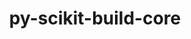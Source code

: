 ---
title: "py-scikit-build-core"
layout: cache
categories: [package, develop]
meta: {"compilers": ["gcc@=11.1.0", "gcc@=11.4.0", "gcc@=9.4.0", "oneapi@=2024.2.1"], "num_specs": 78, "num_specs_by_stack": {"data-vis-sdk": 7, "e4s": 26, "e4s-neoverse-v2": 16, "e4s-neoverse_v1": 9, "e4s-oneapi": 16, "e4s-power": 4, "root": 78}, "oss": ["ubuntu20.04", "ubuntu22.04"], "platforms": ["linux"], "stacks": ["data-vis-sdk", "e4s", "e4s-neoverse-v2", "e4s-neoverse_v1", "e4s-oneapi", "e4s-power", "root"], "targets": ["neoverse_v1", "neoverse_v2", "ppc64le", "x86_64_v3"], "versions": ["0.10.7"]}
spec_details: [{"compiler": "oneapi@=2024.2.1", "hash": "237qopoflamtsos4uh4cx4xdi2i5pjq4", "os": "ubuntu22.04", "platform": "linux", "size": "-", "stacks": ["e4s-oneapi", "root"], "tarball": "https://binaries.spack.io/develop/build_cache/linux-ubuntu22.04-x86_64_v3/oneapi-2024.2.1/py-scikit-build-core-0.10.7/linux-ubuntu22.04-x86_64_v3-oneapi-2024.2.1-py-scikit-build-core-0.10.7-237qopoflamtsos4uh4cx4xdi2i5pjq4.spack", "target": "x86_64_v3", "variants": ["build_system=python_pip", "+pyproject"], "versions": ["0.10.7"]}, {"compiler": "gcc@=11.4.0", "hash": "2d7ewv2jpzgghgtmegxrkoohowajxdv5", "os": "ubuntu22.04", "platform": "linux", "size": "-", "stacks": ["e4s-neoverse_v1", "root"], "tarball": "https://binaries.spack.io/develop/build_cache/linux-ubuntu22.04-neoverse_v1/gcc-11.4.0/py-scikit-build-core-0.10.7/linux-ubuntu22.04-neoverse_v1-gcc-11.4.0-py-scikit-build-core-0.10.7-2d7ewv2jpzgghgtmegxrkoohowajxdv5.spack", "target": "neoverse_v1", "variants": ["build_system=python_pip", "+pyproject"], "versions": ["0.10.7"]}, {"compiler": "gcc@=11.4.0", "hash": "2hp4bwgnf74ivmkpz364cmz75hypy72o", "os": "ubuntu22.04", "platform": "linux", "size": "-", "stacks": ["e4s-neoverse_v1", "root"], "tarball": "https://binaries.spack.io/develop/build_cache/linux-ubuntu22.04-neoverse_v1/gcc-11.4.0/py-scikit-build-core-0.10.7/linux-ubuntu22.04-neoverse_v1-gcc-11.4.0-py-scikit-build-core-0.10.7-2hp4bwgnf74ivmkpz364cmz75hypy72o.spack", "target": "neoverse_v1", "variants": ["build_system=python_pip", "+pyproject"], "versions": ["0.10.7"]}, {"compiler": "oneapi@=2024.2.1", "hash": "3s533djmzx5sgv2cwnsgnjzgfblvpvnn", "os": "ubuntu22.04", "platform": "linux", "size": "-", "stacks": ["e4s-oneapi", "root"], "tarball": "https://binaries.spack.io/develop/build_cache/linux-ubuntu22.04-x86_64_v3/oneapi-2024.2.1/py-scikit-build-core-0.10.7/linux-ubuntu22.04-x86_64_v3-oneapi-2024.2.1-py-scikit-build-core-0.10.7-3s533djmzx5sgv2cwnsgnjzgfblvpvnn.spack", "target": "x86_64_v3", "variants": ["build_system=python_pip", "+pyproject"], "versions": ["0.10.7"]}, {"compiler": "gcc@=11.4.0", "hash": "4gdryyr3dr3p5yswdtnk7fg2dijcqi7o", "os": "ubuntu22.04", "platform": "linux", "size": "-", "stacks": ["e4s", "root"], "tarball": "https://binaries.spack.io/develop/build_cache/linux-ubuntu22.04-x86_64_v3/gcc-11.4.0/py-scikit-build-core-0.10.7/linux-ubuntu22.04-x86_64_v3-gcc-11.4.0-py-scikit-build-core-0.10.7-4gdryyr3dr3p5yswdtnk7fg2dijcqi7o.spack", "target": "x86_64_v3", "variants": ["build_system=python_pip", "+pyproject"], "versions": ["0.10.7"]}, {"compiler": "gcc@=11.4.0", "hash": "63huihncnsgb2ga7conusvlfvmrkdhkt", "os": "ubuntu22.04", "platform": "linux", "size": "-", "stacks": ["e4s", "root"], "tarball": "https://binaries.spack.io/develop/build_cache/linux-ubuntu22.04-x86_64_v3/gcc-11.4.0/py-scikit-build-core-0.10.7/linux-ubuntu22.04-x86_64_v3-gcc-11.4.0-py-scikit-build-core-0.10.7-63huihncnsgb2ga7conusvlfvmrkdhkt.spack", "target": "x86_64_v3", "variants": ["build_system=python_pip", "+pyproject"], "versions": ["0.10.7"]}, {"compiler": "gcc@=11.4.0", "hash": "6ejvew2twui33a5rt6edol3twdisj2xv", "os": "ubuntu22.04", "platform": "linux", "size": "-", "stacks": ["e4s", "root"], "tarball": "https://binaries.spack.io/develop/build_cache/linux-ubuntu22.04-x86_64_v3/gcc-11.4.0/py-scikit-build-core-0.10.7/linux-ubuntu22.04-x86_64_v3-gcc-11.4.0-py-scikit-build-core-0.10.7-6ejvew2twui33a5rt6edol3twdisj2xv.spack", "target": "x86_64_v3", "variants": ["build_system=python_pip", "+pyproject"], "versions": ["0.10.7"]}, {"compiler": "oneapi@=2024.2.1", "hash": "6l62qxemodvmrwiu4yo7t6gfgn2bytaa", "os": "ubuntu22.04", "platform": "linux", "size": "-", "stacks": ["e4s-oneapi", "root"], "tarball": "https://binaries.spack.io/develop/build_cache/linux-ubuntu22.04-x86_64_v3/oneapi-2024.2.1/py-scikit-build-core-0.10.7/linux-ubuntu22.04-x86_64_v3-oneapi-2024.2.1-py-scikit-build-core-0.10.7-6l62qxemodvmrwiu4yo7t6gfgn2bytaa.spack", "target": "x86_64_v3", "variants": ["build_system=python_pip", "+pyproject"], "versions": ["0.10.7"]}, {"compiler": "gcc@=11.1.0", "hash": "a4kzdva6aqfoghfin2ldfbfn3c2j67zy", "os": "ubuntu20.04", "platform": "linux", "size": "-", "stacks": ["data-vis-sdk", "root"], "tarball": "https://binaries.spack.io/develop/build_cache/linux-ubuntu20.04-x86_64_v3/gcc-11.1.0/py-scikit-build-core-0.10.7/linux-ubuntu20.04-x86_64_v3-gcc-11.1.0-py-scikit-build-core-0.10.7-a4kzdva6aqfoghfin2ldfbfn3c2j67zy.spack", "target": "x86_64_v3", "variants": ["build_system=python_pip", "+pyproject"], "versions": ["0.10.7"]}, {"compiler": "oneapi@=2024.2.1", "hash": "acnca733ciboo5at3m5grywnpqawiqfr", "os": "ubuntu22.04", "platform": "linux", "size": "-", "stacks": ["e4s-oneapi", "root"], "tarball": "https://binaries.spack.io/develop/build_cache/linux-ubuntu22.04-x86_64_v3/oneapi-2024.2.1/py-scikit-build-core-0.10.7/linux-ubuntu22.04-x86_64_v3-oneapi-2024.2.1-py-scikit-build-core-0.10.7-acnca733ciboo5at3m5grywnpqawiqfr.spack", "target": "x86_64_v3", "variants": ["build_system=python_pip", "+pyproject"], "versions": ["0.10.7"]}, {"compiler": "gcc@=11.4.0", "hash": "bojkdovafpjp6ds4hmgpndl4hpx3xi7y", "os": "ubuntu22.04", "platform": "linux", "size": "-", "stacks": ["e4s-neoverse_v1", "root"], "tarball": "https://binaries.spack.io/develop/build_cache/linux-ubuntu22.04-neoverse_v1/gcc-11.4.0/py-scikit-build-core-0.10.7/linux-ubuntu22.04-neoverse_v1-gcc-11.4.0-py-scikit-build-core-0.10.7-bojkdovafpjp6ds4hmgpndl4hpx3xi7y.spack", "target": "neoverse_v1", "variants": ["build_system=python_pip", "+pyproject"], "versions": ["0.10.7"]}, {"compiler": "gcc@=11.4.0", "hash": "buakvwp27336v4rq4cni23bn5ftzxcxt", "os": "ubuntu22.04", "platform": "linux", "size": "-", "stacks": ["e4s-neoverse_v1", "root"], "tarball": "https://binaries.spack.io/develop/build_cache/linux-ubuntu22.04-neoverse_v1/gcc-11.4.0/py-scikit-build-core-0.10.7/linux-ubuntu22.04-neoverse_v1-gcc-11.4.0-py-scikit-build-core-0.10.7-buakvwp27336v4rq4cni23bn5ftzxcxt.spack", "target": "neoverse_v1", "variants": ["build_system=python_pip", "+pyproject"], "versions": ["0.10.7"]}, {"compiler": "gcc@=11.4.0", "hash": "bvkrkvq3c5ekkzts37u5b55zum2vrnzt", "os": "ubuntu22.04", "platform": "linux", "size": "-", "stacks": ["e4s-neoverse-v2", "root"], "tarball": "https://binaries.spack.io/develop/build_cache/linux-ubuntu22.04-neoverse_v2/gcc-11.4.0/py-scikit-build-core-0.10.7/linux-ubuntu22.04-neoverse_v2-gcc-11.4.0-py-scikit-build-core-0.10.7-bvkrkvq3c5ekkzts37u5b55zum2vrnzt.spack", "target": "neoverse_v2", "variants": ["build_system=python_pip", "+pyproject"], "versions": ["0.10.7"]}, {"compiler": "gcc@=9.4.0", "hash": "c65drgmbvcdn7jc7kq23aswzp4s3r424", "os": "ubuntu20.04", "platform": "linux", "size": "-", "stacks": ["e4s-power", "root"], "tarball": "https://binaries.spack.io/develop/build_cache/linux-ubuntu20.04-ppc64le/gcc-9.4.0/py-scikit-build-core-0.10.7/linux-ubuntu20.04-ppc64le-gcc-9.4.0-py-scikit-build-core-0.10.7-c65drgmbvcdn7jc7kq23aswzp4s3r424.spack", "target": "ppc64le", "variants": ["build_system=python_pip", "+pyproject"], "versions": ["0.10.7"]}, {"compiler": "oneapi@=2024.2.1", "hash": "c7xzss4jk3v5r6znypgaolaoqm22zzg3", "os": "ubuntu22.04", "platform": "linux", "size": "-", "stacks": ["e4s-oneapi", "root"], "tarball": "https://binaries.spack.io/develop/build_cache/linux-ubuntu22.04-x86_64_v3/oneapi-2024.2.1/py-scikit-build-core-0.10.7/linux-ubuntu22.04-x86_64_v3-oneapi-2024.2.1-py-scikit-build-core-0.10.7-c7xzss4jk3v5r6znypgaolaoqm22zzg3.spack", "target": "x86_64_v3", "variants": ["build_system=python_pip", "+pyproject"], "versions": ["0.10.7"]}, {"compiler": "gcc@=11.1.0", "hash": "ca2tefwaw2wlmwdmqreso667m2d3gbtk", "os": "ubuntu20.04", "platform": "linux", "size": "-", "stacks": ["data-vis-sdk", "root"], "tarball": "https://binaries.spack.io/develop/build_cache/linux-ubuntu20.04-x86_64_v3/gcc-11.1.0/py-scikit-build-core-0.10.7/linux-ubuntu20.04-x86_64_v3-gcc-11.1.0-py-scikit-build-core-0.10.7-ca2tefwaw2wlmwdmqreso667m2d3gbtk.spack", "target": "x86_64_v3", "variants": ["build_system=python_pip", "+pyproject"], "versions": ["0.10.7"]}, {"compiler": "gcc@=11.4.0", "hash": "cfgu6wwadlnuo5soyggmkhyczjfvedts", "os": "ubuntu22.04", "platform": "linux", "size": "-", "stacks": ["e4s-neoverse-v2", "root"], "tarball": "https://binaries.spack.io/develop/build_cache/linux-ubuntu22.04-neoverse_v2/gcc-11.4.0/py-scikit-build-core-0.10.7/linux-ubuntu22.04-neoverse_v2-gcc-11.4.0-py-scikit-build-core-0.10.7-cfgu6wwadlnuo5soyggmkhyczjfvedts.spack", "target": "neoverse_v2", "variants": ["build_system=python_pip", "+pyproject"], "versions": ["0.10.7"]}, {"compiler": "gcc@=11.4.0", "hash": "cudlf4l2f2e4p2xxdnjb7cil33w2hkxu", "os": "ubuntu22.04", "platform": "linux", "size": "-", "stacks": ["e4s", "root"], "tarball": "https://binaries.spack.io/develop/build_cache/linux-ubuntu22.04-x86_64_v3/gcc-11.4.0/py-scikit-build-core-0.10.7/linux-ubuntu22.04-x86_64_v3-gcc-11.4.0-py-scikit-build-core-0.10.7-cudlf4l2f2e4p2xxdnjb7cil33w2hkxu.spack", "target": "x86_64_v3", "variants": ["build_system=python_pip", "+pyproject"], "versions": ["0.10.7"]}, {"compiler": "gcc@=11.4.0", "hash": "d4ovmcs2mvdu5ayfirda5llwqof5wffp", "os": "ubuntu22.04", "platform": "linux", "size": "-", "stacks": ["e4s-neoverse-v2", "root"], "tarball": "https://binaries.spack.io/develop/build_cache/linux-ubuntu22.04-neoverse_v2/gcc-11.4.0/py-scikit-build-core-0.10.7/linux-ubuntu22.04-neoverse_v2-gcc-11.4.0-py-scikit-build-core-0.10.7-d4ovmcs2mvdu5ayfirda5llwqof5wffp.spack", "target": "neoverse_v2", "variants": ["build_system=python_pip", "+pyproject"], "versions": ["0.10.7"]}, {"compiler": "gcc@=11.1.0", "hash": "dffcrm7aafws6shjtrwh2sr75dfqiryu", "os": "ubuntu20.04", "platform": "linux", "size": "-", "stacks": ["data-vis-sdk", "root"], "tarball": "https://binaries.spack.io/develop/build_cache/linux-ubuntu20.04-x86_64_v3/gcc-11.1.0/py-scikit-build-core-0.10.7/linux-ubuntu20.04-x86_64_v3-gcc-11.1.0-py-scikit-build-core-0.10.7-dffcrm7aafws6shjtrwh2sr75dfqiryu.spack", "target": "x86_64_v3", "variants": ["build_system=python_pip", "+pyproject"], "versions": ["0.10.7"]}, {"compiler": "gcc@=11.4.0", "hash": "dqe7sgscek6fauzzoaiimgjlfgfrwcuv", "os": "ubuntu22.04", "platform": "linux", "size": "-", "stacks": ["e4s-neoverse-v2", "root"], "tarball": "https://binaries.spack.io/develop/build_cache/linux-ubuntu22.04-neoverse_v2/gcc-11.4.0/py-scikit-build-core-0.10.7/linux-ubuntu22.04-neoverse_v2-gcc-11.4.0-py-scikit-build-core-0.10.7-dqe7sgscek6fauzzoaiimgjlfgfrwcuv.spack", "target": "neoverse_v2", "variants": ["build_system=python_pip", "+pyproject"], "versions": ["0.10.7"]}, {"compiler": "gcc@=11.4.0", "hash": "dszmmx3l4qs4d2347sivmr5kzg2fjnoa", "os": "ubuntu22.04", "platform": "linux", "size": "-", "stacks": ["e4s", "root"], "tarball": "https://binaries.spack.io/develop/build_cache/linux-ubuntu22.04-x86_64_v3/gcc-11.4.0/py-scikit-build-core-0.10.7/linux-ubuntu22.04-x86_64_v3-gcc-11.4.0-py-scikit-build-core-0.10.7-dszmmx3l4qs4d2347sivmr5kzg2fjnoa.spack", "target": "x86_64_v3", "variants": ["build_system=python_pip", "+pyproject"], "versions": ["0.10.7"]}, {"compiler": "gcc@=11.4.0", "hash": "euit7i7pz4sxqn6tp6nc4vvymhecynqs", "os": "ubuntu22.04", "platform": "linux", "size": "-", "stacks": ["e4s-neoverse-v2", "root"], "tarball": "https://binaries.spack.io/develop/build_cache/linux-ubuntu22.04-neoverse_v2/gcc-11.4.0/py-scikit-build-core-0.10.7/linux-ubuntu22.04-neoverse_v2-gcc-11.4.0-py-scikit-build-core-0.10.7-euit7i7pz4sxqn6tp6nc4vvymhecynqs.spack", "target": "neoverse_v2", "variants": ["build_system=python_pip", "+pyproject"], "versions": ["0.10.7"]}, {"compiler": "gcc@=11.4.0", "hash": "evil6g6d2igg6zux37bpruxbuoh77jho", "os": "ubuntu22.04", "platform": "linux", "size": "-", "stacks": ["e4s-neoverse-v2", "root"], "tarball": "https://binaries.spack.io/develop/build_cache/linux-ubuntu22.04-neoverse_v2/gcc-11.4.0/py-scikit-build-core-0.10.7/linux-ubuntu22.04-neoverse_v2-gcc-11.4.0-py-scikit-build-core-0.10.7-evil6g6d2igg6zux37bpruxbuoh77jho.spack", "target": "neoverse_v2", "variants": ["build_system=python_pip", "+pyproject"], "versions": ["0.10.7"]}, {"compiler": "gcc@=11.4.0", "hash": "f3wnqse6r7yp3b5mjd24wt5fxfjt2w36", "os": "ubuntu22.04", "platform": "linux", "size": "-", "stacks": ["e4s", "root"], "tarball": "https://binaries.spack.io/develop/build_cache/linux-ubuntu22.04-x86_64_v3/gcc-11.4.0/py-scikit-build-core-0.10.7/linux-ubuntu22.04-x86_64_v3-gcc-11.4.0-py-scikit-build-core-0.10.7-f3wnqse6r7yp3b5mjd24wt5fxfjt2w36.spack", "target": "x86_64_v3", "variants": ["build_system=python_pip", "+pyproject"], "versions": ["0.10.7"]}, {"compiler": "gcc@=11.4.0", "hash": "fb3o3zw54niggacgo3thamsjqq6jpt23", "os": "ubuntu22.04", "platform": "linux", "size": "-", "stacks": ["e4s-neoverse-v2", "root"], "tarball": "https://binaries.spack.io/develop/build_cache/linux-ubuntu22.04-neoverse_v2/gcc-11.4.0/py-scikit-build-core-0.10.7/linux-ubuntu22.04-neoverse_v2-gcc-11.4.0-py-scikit-build-core-0.10.7-fb3o3zw54niggacgo3thamsjqq6jpt23.spack", "target": "neoverse_v2", "variants": ["build_system=python_pip", "+pyproject"], "versions": ["0.10.7"]}, {"compiler": "oneapi@=2024.2.1", "hash": "fncbj4555gldrirdrxucfslyj3vqaf4a", "os": "ubuntu22.04", "platform": "linux", "size": "-", "stacks": ["e4s-oneapi", "root"], "tarball": "https://binaries.spack.io/develop/build_cache/linux-ubuntu22.04-x86_64_v3/oneapi-2024.2.1/py-scikit-build-core-0.10.7/linux-ubuntu22.04-x86_64_v3-oneapi-2024.2.1-py-scikit-build-core-0.10.7-fncbj4555gldrirdrxucfslyj3vqaf4a.spack", "target": "x86_64_v3", "variants": ["build_system=python_pip", "+pyproject"], "versions": ["0.10.7"]}, {"compiler": "gcc@=11.4.0", "hash": "gnww7ycknmnhk4zl5zvojh5wqxuyfgz3", "os": "ubuntu22.04", "platform": "linux", "size": "-", "stacks": ["e4s", "root"], "tarball": "https://binaries.spack.io/develop/build_cache/linux-ubuntu22.04-x86_64_v3/gcc-11.4.0/py-scikit-build-core-0.10.7/linux-ubuntu22.04-x86_64_v3-gcc-11.4.0-py-scikit-build-core-0.10.7-gnww7ycknmnhk4zl5zvojh5wqxuyfgz3.spack", "target": "x86_64_v3", "variants": ["build_system=python_pip", "+pyproject"], "versions": ["0.10.7"]}, {"compiler": "oneapi@=2024.2.1", "hash": "gohbsmt5qei2xebzosgh74alfdt3y7wk", "os": "ubuntu22.04", "platform": "linux", "size": "-", "stacks": ["e4s-oneapi", "root"], "tarball": "https://binaries.spack.io/develop/build_cache/linux-ubuntu22.04-x86_64_v3/oneapi-2024.2.1/py-scikit-build-core-0.10.7/linux-ubuntu22.04-x86_64_v3-oneapi-2024.2.1-py-scikit-build-core-0.10.7-gohbsmt5qei2xebzosgh74alfdt3y7wk.spack", "target": "x86_64_v3", "variants": ["build_system=python_pip", "+pyproject"], "versions": ["0.10.7"]}, {"compiler": "gcc@=11.4.0", "hash": "gsi6dnspugrieq5imgbo34z7lb43f57n", "os": "ubuntu22.04", "platform": "linux", "size": "-", "stacks": ["e4s", "root"], "tarball": "https://binaries.spack.io/develop/build_cache/linux-ubuntu22.04-x86_64_v3/gcc-11.4.0/py-scikit-build-core-0.10.7/linux-ubuntu22.04-x86_64_v3-gcc-11.4.0-py-scikit-build-core-0.10.7-gsi6dnspugrieq5imgbo34z7lb43f57n.spack", "target": "x86_64_v3", "variants": ["build_system=python_pip", "+pyproject"], "versions": ["0.10.7"]}, {"compiler": "oneapi@=2024.2.1", "hash": "h4nqfrwa2dh27yhkcfhc5b6gwgf7w2mi", "os": "ubuntu22.04", "platform": "linux", "size": "-", "stacks": ["e4s-oneapi", "root"], "tarball": "https://binaries.spack.io/develop/build_cache/linux-ubuntu22.04-x86_64_v3/oneapi-2024.2.1/py-scikit-build-core-0.10.7/linux-ubuntu22.04-x86_64_v3-oneapi-2024.2.1-py-scikit-build-core-0.10.7-h4nqfrwa2dh27yhkcfhc5b6gwgf7w2mi.spack", "target": "x86_64_v3", "variants": ["build_system=python_pip", "+pyproject"], "versions": ["0.10.7"]}, {"compiler": "gcc@=11.4.0", "hash": "h6evhxac3f6iiyzeh35fbbvorxajogcl", "os": "ubuntu22.04", "platform": "linux", "size": "-", "stacks": ["e4s-neoverse-v2", "root"], "tarball": "https://binaries.spack.io/develop/build_cache/linux-ubuntu22.04-neoverse_v2/gcc-11.4.0/py-scikit-build-core-0.10.7/linux-ubuntu22.04-neoverse_v2-gcc-11.4.0-py-scikit-build-core-0.10.7-h6evhxac3f6iiyzeh35fbbvorxajogcl.spack", "target": "neoverse_v2", "variants": ["build_system=python_pip", "+pyproject"], "versions": ["0.10.7"]}, {"compiler": "gcc@=11.4.0", "hash": "hffnnqb2amzykddeuop3sdawadrckzp5", "os": "ubuntu22.04", "platform": "linux", "size": "-", "stacks": ["e4s", "root"], "tarball": "https://binaries.spack.io/develop/build_cache/linux-ubuntu22.04-x86_64_v3/gcc-11.4.0/py-scikit-build-core-0.10.7/linux-ubuntu22.04-x86_64_v3-gcc-11.4.0-py-scikit-build-core-0.10.7-hffnnqb2amzykddeuop3sdawadrckzp5.spack", "target": "x86_64_v3", "variants": ["build_system=python_pip", "+pyproject"], "versions": ["0.10.7"]}, {"compiler": "gcc@=11.4.0", "hash": "hhzidzbrxbq27urdbedinwqwocvqlp3m", "os": "ubuntu22.04", "platform": "linux", "size": "-", "stacks": ["e4s", "root"], "tarball": "https://binaries.spack.io/develop/build_cache/linux-ubuntu22.04-x86_64_v3/gcc-11.4.0/py-scikit-build-core-0.10.7/linux-ubuntu22.04-x86_64_v3-gcc-11.4.0-py-scikit-build-core-0.10.7-hhzidzbrxbq27urdbedinwqwocvqlp3m.spack", "target": "x86_64_v3", "variants": ["build_system=python_pip", "+pyproject"], "versions": ["0.10.7"]}, {"compiler": "gcc@=11.4.0", "hash": "hjfo4b77veu2wmmvdente3vlxrtk3wtt", "os": "ubuntu22.04", "platform": "linux", "size": "-", "stacks": ["e4s", "root"], "tarball": "https://binaries.spack.io/develop/build_cache/linux-ubuntu22.04-x86_64_v3/gcc-11.4.0/py-scikit-build-core-0.10.7/linux-ubuntu22.04-x86_64_v3-gcc-11.4.0-py-scikit-build-core-0.10.7-hjfo4b77veu2wmmvdente3vlxrtk3wtt.spack", "target": "x86_64_v3", "variants": ["build_system=python_pip", "+pyproject"], "versions": ["0.10.7"]}, {"compiler": "gcc@=11.4.0", "hash": "ipkuujj5mgbp4l7fc2qp5ucl2ohihj4d", "os": "ubuntu22.04", "platform": "linux", "size": "-", "stacks": ["e4s-neoverse_v1", "root"], "tarball": "https://binaries.spack.io/develop/build_cache/linux-ubuntu22.04-neoverse_v1/gcc-11.4.0/py-scikit-build-core-0.10.7/linux-ubuntu22.04-neoverse_v1-gcc-11.4.0-py-scikit-build-core-0.10.7-ipkuujj5mgbp4l7fc2qp5ucl2ohihj4d.spack", "target": "neoverse_v1", "variants": ["build_system=python_pip", "+pyproject"], "versions": ["0.10.7"]}, {"compiler": "gcc@=11.4.0", "hash": "jazlvu3e3jjeendvc7cgreuvwlddfps6", "os": "ubuntu22.04", "platform": "linux", "size": "-", "stacks": ["e4s", "root"], "tarball": "https://binaries.spack.io/develop/build_cache/linux-ubuntu22.04-x86_64_v3/gcc-11.4.0/py-scikit-build-core-0.10.7/linux-ubuntu22.04-x86_64_v3-gcc-11.4.0-py-scikit-build-core-0.10.7-jazlvu3e3jjeendvc7cgreuvwlddfps6.spack", "target": "x86_64_v3", "variants": ["build_system=python_pip", "+pyproject"], "versions": ["0.10.7"]}, {"compiler": "gcc@=11.4.0", "hash": "jdr4yqj7ocgayni6s7ynx4m2qmjkmrn5", "os": "ubuntu22.04", "platform": "linux", "size": "-", "stacks": ["e4s", "root"], "tarball": "https://binaries.spack.io/develop/build_cache/linux-ubuntu22.04-x86_64_v3/gcc-11.4.0/py-scikit-build-core-0.10.7/linux-ubuntu22.04-x86_64_v3-gcc-11.4.0-py-scikit-build-core-0.10.7-jdr4yqj7ocgayni6s7ynx4m2qmjkmrn5.spack", "target": "x86_64_v3", "variants": ["build_system=python_pip", "+pyproject"], "versions": ["0.10.7"]}, {"compiler": "gcc@=11.4.0", "hash": "jhes2ykq5in47jj4pf7i3bhkkl2fc5q2", "os": "ubuntu22.04", "platform": "linux", "size": "-", "stacks": ["e4s", "root"], "tarball": "https://binaries.spack.io/develop/build_cache/linux-ubuntu22.04-x86_64_v3/gcc-11.4.0/py-scikit-build-core-0.10.7/linux-ubuntu22.04-x86_64_v3-gcc-11.4.0-py-scikit-build-core-0.10.7-jhes2ykq5in47jj4pf7i3bhkkl2fc5q2.spack", "target": "x86_64_v3", "variants": ["build_system=python_pip", "+pyproject"], "versions": ["0.10.7"]}, {"compiler": "gcc@=11.4.0", "hash": "jknnd6ouzfvspqrsde4hnxmbxicxood3", "os": "ubuntu22.04", "platform": "linux", "size": "-", "stacks": ["e4s", "root"], "tarball": "https://binaries.spack.io/develop/build_cache/linux-ubuntu22.04-x86_64_v3/gcc-11.4.0/py-scikit-build-core-0.10.7/linux-ubuntu22.04-x86_64_v3-gcc-11.4.0-py-scikit-build-core-0.10.7-jknnd6ouzfvspqrsde4hnxmbxicxood3.spack", "target": "x86_64_v3", "variants": ["build_system=python_pip", "+pyproject"], "versions": ["0.10.7"]}, {"compiler": "gcc@=11.4.0", "hash": "jozax56ebtfex423hy3veo3bptvisavy", "os": "ubuntu22.04", "platform": "linux", "size": "-", "stacks": ["e4s", "root"], "tarball": "https://binaries.spack.io/develop/build_cache/linux-ubuntu22.04-x86_64_v3/gcc-11.4.0/py-scikit-build-core-0.10.7/linux-ubuntu22.04-x86_64_v3-gcc-11.4.0-py-scikit-build-core-0.10.7-jozax56ebtfex423hy3veo3bptvisavy.spack", "target": "x86_64_v3", "variants": ["build_system=python_pip", "+pyproject"], "versions": ["0.10.7"]}, {"compiler": "gcc@=11.4.0", "hash": "juanv5cmp5rku4g6cb557vwbilcyviux", "os": "ubuntu22.04", "platform": "linux", "size": "-", "stacks": ["e4s", "root"], "tarball": "https://binaries.spack.io/develop/build_cache/linux-ubuntu22.04-x86_64_v3/gcc-11.4.0/py-scikit-build-core-0.10.7/linux-ubuntu22.04-x86_64_v3-gcc-11.4.0-py-scikit-build-core-0.10.7-juanv5cmp5rku4g6cb557vwbilcyviux.spack", "target": "x86_64_v3", "variants": ["build_system=python_pip", "+pyproject"], "versions": ["0.10.7"]}, {"compiler": "oneapi@=2024.2.1", "hash": "kplfwuqjgvvomo3hiaigjjsbp26fsrqr", "os": "ubuntu22.04", "platform": "linux", "size": "-", "stacks": ["e4s-oneapi", "root"], "tarball": "https://binaries.spack.io/develop/build_cache/linux-ubuntu22.04-x86_64_v3/oneapi-2024.2.1/py-scikit-build-core-0.10.7/linux-ubuntu22.04-x86_64_v3-oneapi-2024.2.1-py-scikit-build-core-0.10.7-kplfwuqjgvvomo3hiaigjjsbp26fsrqr.spack", "target": "x86_64_v3", "variants": ["build_system=python_pip", "+pyproject"], "versions": ["0.10.7"]}, {"compiler": "gcc@=11.4.0", "hash": "kscmnk5fkzbdngpuwoaomashk67isjaa", "os": "ubuntu22.04", "platform": "linux", "size": "-", "stacks": ["e4s-neoverse_v1", "root"], "tarball": "https://binaries.spack.io/develop/build_cache/linux-ubuntu22.04-neoverse_v1/gcc-11.4.0/py-scikit-build-core-0.10.7/linux-ubuntu22.04-neoverse_v1-gcc-11.4.0-py-scikit-build-core-0.10.7-kscmnk5fkzbdngpuwoaomashk67isjaa.spack", "target": "neoverse_v1", "variants": ["build_system=python_pip", "+pyproject"], "versions": ["0.10.7"]}, {"compiler": "gcc@=11.4.0", "hash": "leownmttrgxrtrace25pxwivvwd3onmz", "os": "ubuntu22.04", "platform": "linux", "size": "-", "stacks": ["e4s", "root"], "tarball": "https://binaries.spack.io/develop/build_cache/linux-ubuntu22.04-x86_64_v3/gcc-11.4.0/py-scikit-build-core-0.10.7/linux-ubuntu22.04-x86_64_v3-gcc-11.4.0-py-scikit-build-core-0.10.7-leownmttrgxrtrace25pxwivvwd3onmz.spack", "target": "x86_64_v3", "variants": ["build_system=python_pip", "+pyproject"], "versions": ["0.10.7"]}, {"compiler": "gcc@=11.4.0", "hash": "macyvzrkcqp6bos3kf43ka24hkc5zig4", "os": "ubuntu22.04", "platform": "linux", "size": "-", "stacks": ["e4s-neoverse-v2", "root"], "tarball": "https://binaries.spack.io/develop/build_cache/linux-ubuntu22.04-neoverse_v2/gcc-11.4.0/py-scikit-build-core-0.10.7/linux-ubuntu22.04-neoverse_v2-gcc-11.4.0-py-scikit-build-core-0.10.7-macyvzrkcqp6bos3kf43ka24hkc5zig4.spack", "target": "neoverse_v2", "variants": ["build_system=python_pip", "+pyproject"], "versions": ["0.10.7"]}, {"compiler": "gcc@=11.4.0", "hash": "mqxxvgvndbtt5q2utwuall4u43b7rmcc", "os": "ubuntu22.04", "platform": "linux", "size": "-", "stacks": ["e4s-neoverse-v2", "root"], "tarball": "https://binaries.spack.io/develop/build_cache/linux-ubuntu22.04-neoverse_v2/gcc-11.4.0/py-scikit-build-core-0.10.7/linux-ubuntu22.04-neoverse_v2-gcc-11.4.0-py-scikit-build-core-0.10.7-mqxxvgvndbtt5q2utwuall4u43b7rmcc.spack", "target": "neoverse_v2", "variants": ["build_system=python_pip", "+pyproject"], "versions": ["0.10.7"]}, {"compiler": "gcc@=11.4.0", "hash": "n7rdyv3db64sgepj3wv4mr4xpx6bv54v", "os": "ubuntu22.04", "platform": "linux", "size": "-", "stacks": ["e4s", "root"], "tarball": "https://binaries.spack.io/develop/build_cache/linux-ubuntu22.04-x86_64_v3/gcc-11.4.0/py-scikit-build-core-0.10.7/linux-ubuntu22.04-x86_64_v3-gcc-11.4.0-py-scikit-build-core-0.10.7-n7rdyv3db64sgepj3wv4mr4xpx6bv54v.spack", "target": "x86_64_v3", "variants": ["build_system=python_pip", "+pyproject"], "versions": ["0.10.7"]}, {"compiler": "gcc@=11.4.0", "hash": "oxaxyvs3gzrgae53yrvj226elloum3ik", "os": "ubuntu22.04", "platform": "linux", "size": "-", "stacks": ["e4s-neoverse_v1", "root"], "tarball": "https://binaries.spack.io/develop/build_cache/linux-ubuntu22.04-neoverse_v1/gcc-11.4.0/py-scikit-build-core-0.10.7/linux-ubuntu22.04-neoverse_v1-gcc-11.4.0-py-scikit-build-core-0.10.7-oxaxyvs3gzrgae53yrvj226elloum3ik.spack", "target": "neoverse_v1", "variants": ["build_system=python_pip", "+pyproject"], "versions": ["0.10.7"]}, {"compiler": "gcc@=11.4.0", "hash": "oxbclxyz4z65775m3hocxduluxc3endl", "os": "ubuntu22.04", "platform": "linux", "size": "-", "stacks": ["e4s", "root"], "tarball": "https://binaries.spack.io/develop/build_cache/linux-ubuntu22.04-x86_64_v3/gcc-11.4.0/py-scikit-build-core-0.10.7/linux-ubuntu22.04-x86_64_v3-gcc-11.4.0-py-scikit-build-core-0.10.7-oxbclxyz4z65775m3hocxduluxc3endl.spack", "target": "x86_64_v3", "variants": ["build_system=python_pip", "+pyproject"], "versions": ["0.10.7"]}, {"compiler": "oneapi@=2024.2.1", "hash": "p7h6uatrm4rdl46sxel7iiwb57y7wxlo", "os": "ubuntu22.04", "platform": "linux", "size": "-", "stacks": ["e4s-oneapi", "root"], "tarball": "https://binaries.spack.io/develop/build_cache/linux-ubuntu22.04-x86_64_v3/oneapi-2024.2.1/py-scikit-build-core-0.10.7/linux-ubuntu22.04-x86_64_v3-oneapi-2024.2.1-py-scikit-build-core-0.10.7-p7h6uatrm4rdl46sxel7iiwb57y7wxlo.spack", "target": "x86_64_v3", "variants": ["build_system=python_pip", "+pyproject"], "versions": ["0.10.7"]}, {"compiler": "oneapi@=2024.2.1", "hash": "puqm2h5hrwnqtayfesbz7azasoqppbry", "os": "ubuntu22.04", "platform": "linux", "size": "-", "stacks": ["e4s-oneapi", "root"], "tarball": "https://binaries.spack.io/develop/build_cache/linux-ubuntu22.04-x86_64_v3/oneapi-2024.2.1/py-scikit-build-core-0.10.7/linux-ubuntu22.04-x86_64_v3-oneapi-2024.2.1-py-scikit-build-core-0.10.7-puqm2h5hrwnqtayfesbz7azasoqppbry.spack", "target": "x86_64_v3", "variants": ["build_system=python_pip", "+pyproject"], "versions": ["0.10.7"]}, {"compiler": "gcc@=11.1.0", "hash": "qe5rpxeoluugrrgqkeifp5dtmpy6sm7e", "os": "ubuntu20.04", "platform": "linux", "size": "-", "stacks": ["data-vis-sdk", "root"], "tarball": "https://binaries.spack.io/develop/build_cache/linux-ubuntu20.04-x86_64_v3/gcc-11.1.0/py-scikit-build-core-0.10.7/linux-ubuntu20.04-x86_64_v3-gcc-11.1.0-py-scikit-build-core-0.10.7-qe5rpxeoluugrrgqkeifp5dtmpy6sm7e.spack", "target": "x86_64_v3", "variants": ["build_system=python_pip", "+pyproject"], "versions": ["0.10.7"]}, {"compiler": "gcc@=11.4.0", "hash": "qjbajp74rj55qozvgyjfkbzvjyh7wh3t", "os": "ubuntu22.04", "platform": "linux", "size": "-", "stacks": ["e4s-neoverse_v1", "root"], "tarball": "https://binaries.spack.io/develop/build_cache/linux-ubuntu22.04-neoverse_v1/gcc-11.4.0/py-scikit-build-core-0.10.7/linux-ubuntu22.04-neoverse_v1-gcc-11.4.0-py-scikit-build-core-0.10.7-qjbajp74rj55qozvgyjfkbzvjyh7wh3t.spack", "target": "neoverse_v1", "variants": ["build_system=python_pip", "+pyproject"], "versions": ["0.10.7"]}, {"compiler": "gcc@=9.4.0", "hash": "r7gqxoikr2e7sfg74ndgtt26zhtl3jfq", "os": "ubuntu20.04", "platform": "linux", "size": "-", "stacks": ["e4s-power", "root"], "tarball": "https://binaries.spack.io/develop/build_cache/linux-ubuntu20.04-ppc64le/gcc-9.4.0/py-scikit-build-core-0.10.7/linux-ubuntu20.04-ppc64le-gcc-9.4.0-py-scikit-build-core-0.10.7-r7gqxoikr2e7sfg74ndgtt26zhtl3jfq.spack", "target": "ppc64le", "variants": ["build_system=python_pip", "+pyproject"], "versions": ["0.10.7"]}, {"compiler": "oneapi@=2024.2.1", "hash": "rdjqmulyt5cpdujhywg57frvdsn75amw", "os": "ubuntu22.04", "platform": "linux", "size": "-", "stacks": ["e4s-oneapi", "root"], "tarball": "https://binaries.spack.io/develop/build_cache/linux-ubuntu22.04-x86_64_v3/oneapi-2024.2.1/py-scikit-build-core-0.10.7/linux-ubuntu22.04-x86_64_v3-oneapi-2024.2.1-py-scikit-build-core-0.10.7-rdjqmulyt5cpdujhywg57frvdsn75amw.spack", "target": "x86_64_v3", "variants": ["build_system=python_pip", "+pyproject"], "versions": ["0.10.7"]}, {"compiler": "gcc@=9.4.0", "hash": "rs75h57xngnopr7wpl36jvyrynjgbiqa", "os": "ubuntu20.04", "platform": "linux", "size": "-", "stacks": ["e4s-power", "root"], "tarball": "https://binaries.spack.io/develop/build_cache/linux-ubuntu20.04-ppc64le/gcc-9.4.0/py-scikit-build-core-0.10.7/linux-ubuntu20.04-ppc64le-gcc-9.4.0-py-scikit-build-core-0.10.7-rs75h57xngnopr7wpl36jvyrynjgbiqa.spack", "target": "ppc64le", "variants": ["build_system=python_pip", "+pyproject"], "versions": ["0.10.7"]}, {"compiler": "gcc@=11.1.0", "hash": "sfraazumssebrqi4leyvlykt3idjfyzg", "os": "ubuntu20.04", "platform": "linux", "size": "-", "stacks": ["data-vis-sdk", "root"], "tarball": "https://binaries.spack.io/develop/build_cache/linux-ubuntu20.04-x86_64_v3/gcc-11.1.0/py-scikit-build-core-0.10.7/linux-ubuntu20.04-x86_64_v3-gcc-11.1.0-py-scikit-build-core-0.10.7-sfraazumssebrqi4leyvlykt3idjfyzg.spack", "target": "x86_64_v3", "variants": ["build_system=python_pip", "+pyproject"], "versions": ["0.10.7"]}, {"compiler": "gcc@=11.4.0", "hash": "u5bmfkwqyo6y7u7ak3ssdmyxou5ekymn", "os": "ubuntu22.04", "platform": "linux", "size": "-", "stacks": ["e4s", "root"], "tarball": "https://binaries.spack.io/develop/build_cache/linux-ubuntu22.04-x86_64_v3/gcc-11.4.0/py-scikit-build-core-0.10.7/linux-ubuntu22.04-x86_64_v3-gcc-11.4.0-py-scikit-build-core-0.10.7-u5bmfkwqyo6y7u7ak3ssdmyxou5ekymn.spack", "target": "x86_64_v3", "variants": ["build_system=python_pip", "+pyproject"], "versions": ["0.10.7"]}, {"compiler": "gcc@=11.4.0", "hash": "uhl4iyb4xenx3bp66xxtt5us4ulerk5r", "os": "ubuntu22.04", "platform": "linux", "size": "-", "stacks": ["e4s", "root"], "tarball": "https://binaries.spack.io/develop/build_cache/linux-ubuntu22.04-x86_64_v3/gcc-11.4.0/py-scikit-build-core-0.10.7/linux-ubuntu22.04-x86_64_v3-gcc-11.4.0-py-scikit-build-core-0.10.7-uhl4iyb4xenx3bp66xxtt5us4ulerk5r.spack", "target": "x86_64_v3", "variants": ["build_system=python_pip", "+pyproject"], "versions": ["0.10.7"]}, {"compiler": "gcc@=11.4.0", "hash": "ujudzwenosqbm6pcp3f5uwxjhumglfk5", "os": "ubuntu22.04", "platform": "linux", "size": "-", "stacks": ["e4s", "root"], "tarball": "https://binaries.spack.io/develop/build_cache/linux-ubuntu22.04-x86_64_v3/gcc-11.4.0/py-scikit-build-core-0.10.7/linux-ubuntu22.04-x86_64_v3-gcc-11.4.0-py-scikit-build-core-0.10.7-ujudzwenosqbm6pcp3f5uwxjhumglfk5.spack", "target": "x86_64_v3", "variants": ["build_system=python_pip", "+pyproject"], "versions": ["0.10.7"]}, {"compiler": "gcc@=11.1.0", "hash": "um4o5n2kcxslrrvihbbkwjdgmd23nlnw", "os": "ubuntu20.04", "platform": "linux", "size": "-", "stacks": ["data-vis-sdk", "root"], "tarball": "https://binaries.spack.io/develop/build_cache/linux-ubuntu20.04-x86_64_v3/gcc-11.1.0/py-scikit-build-core-0.10.7/linux-ubuntu20.04-x86_64_v3-gcc-11.1.0-py-scikit-build-core-0.10.7-um4o5n2kcxslrrvihbbkwjdgmd23nlnw.spack", "target": "x86_64_v3", "variants": ["build_system=python_pip", "+pyproject"], "versions": ["0.10.7"]}, {"compiler": "gcc@=11.4.0", "hash": "v3lmwrls2enqysjsg5ak2tgvaldr3cyi", "os": "ubuntu22.04", "platform": "linux", "size": "-", "stacks": ["e4s", "root"], "tarball": "https://binaries.spack.io/develop/build_cache/linux-ubuntu22.04-x86_64_v3/gcc-11.4.0/py-scikit-build-core-0.10.7/linux-ubuntu22.04-x86_64_v3-gcc-11.4.0-py-scikit-build-core-0.10.7-v3lmwrls2enqysjsg5ak2tgvaldr3cyi.spack", "target": "x86_64_v3", "variants": ["build_system=python_pip", "+pyproject"], "versions": ["0.10.7"]}, {"compiler": "oneapi@=2024.2.1", "hash": "vggxu5bmuijj7sqwqkp6r45ueuqxazkl", "os": "ubuntu22.04", "platform": "linux", "size": "-", "stacks": ["e4s-oneapi", "root"], "tarball": "https://binaries.spack.io/develop/build_cache/linux-ubuntu22.04-x86_64_v3/oneapi-2024.2.1/py-scikit-build-core-0.10.7/linux-ubuntu22.04-x86_64_v3-oneapi-2024.2.1-py-scikit-build-core-0.10.7-vggxu5bmuijj7sqwqkp6r45ueuqxazkl.spack", "target": "x86_64_v3", "variants": ["build_system=python_pip", "+pyproject"], "versions": ["0.10.7"]}, {"compiler": "gcc@=11.1.0", "hash": "vn4rrtcuxpmvqxekeapgn24kmhnla4om", "os": "ubuntu20.04", "platform": "linux", "size": "-", "stacks": ["data-vis-sdk", "root"], "tarball": "https://binaries.spack.io/develop/build_cache/linux-ubuntu20.04-x86_64_v3/gcc-11.1.0/py-scikit-build-core-0.10.7/linux-ubuntu20.04-x86_64_v3-gcc-11.1.0-py-scikit-build-core-0.10.7-vn4rrtcuxpmvqxekeapgn24kmhnla4om.spack", "target": "x86_64_v3", "variants": ["build_system=python_pip", "+pyproject"], "versions": ["0.10.7"]}, {"compiler": "oneapi@=2024.2.1", "hash": "vow6d523tru52d6nkvuh2wk7xho4u37h", "os": "ubuntu22.04", "platform": "linux", "size": "-", "stacks": ["e4s-oneapi", "root"], "tarball": "https://binaries.spack.io/develop/build_cache/linux-ubuntu22.04-x86_64_v3/oneapi-2024.2.1/py-scikit-build-core-0.10.7/linux-ubuntu22.04-x86_64_v3-oneapi-2024.2.1-py-scikit-build-core-0.10.7-vow6d523tru52d6nkvuh2wk7xho4u37h.spack", "target": "x86_64_v3", "variants": ["build_system=python_pip", "+pyproject"], "versions": ["0.10.7"]}, {"compiler": "gcc@=11.4.0", "hash": "w3kuoklzs7u46etu7nkvfir5oojanpz4", "os": "ubuntu22.04", "platform": "linux", "size": "-", "stacks": ["e4s-neoverse-v2", "root"], "tarball": "https://binaries.spack.io/develop/build_cache/linux-ubuntu22.04-neoverse_v2/gcc-11.4.0/py-scikit-build-core-0.10.7/linux-ubuntu22.04-neoverse_v2-gcc-11.4.0-py-scikit-build-core-0.10.7-w3kuoklzs7u46etu7nkvfir5oojanpz4.spack", "target": "neoverse_v2", "variants": ["build_system=python_pip", "+pyproject"], "versions": ["0.10.7"]}, {"compiler": "gcc@=11.4.0", "hash": "w5a4ks7zuhpu7fgiwex7v4zx5dod5q2p", "os": "ubuntu22.04", "platform": "linux", "size": "-", "stacks": ["e4s", "root"], "tarball": "https://binaries.spack.io/develop/build_cache/linux-ubuntu22.04-x86_64_v3/gcc-11.4.0/py-scikit-build-core-0.10.7/linux-ubuntu22.04-x86_64_v3-gcc-11.4.0-py-scikit-build-core-0.10.7-w5a4ks7zuhpu7fgiwex7v4zx5dod5q2p.spack", "target": "x86_64_v3", "variants": ["build_system=python_pip", "+pyproject"], "versions": ["0.10.7"]}, {"compiler": "gcc@=11.4.0", "hash": "wbanl2ezhgry7dddce7gvcsmfwatzkvu", "os": "ubuntu22.04", "platform": "linux", "size": "-", "stacks": ["e4s-neoverse-v2", "root"], "tarball": "https://binaries.spack.io/develop/build_cache/linux-ubuntu22.04-neoverse_v2/gcc-11.4.0/py-scikit-build-core-0.10.7/linux-ubuntu22.04-neoverse_v2-gcc-11.4.0-py-scikit-build-core-0.10.7-wbanl2ezhgry7dddce7gvcsmfwatzkvu.spack", "target": "neoverse_v2", "variants": ["build_system=python_pip", "+pyproject"], "versions": ["0.10.7"]}, {"compiler": "gcc@=11.4.0", "hash": "wpivkcmhjpraxjyr52k3armuudymptwf", "os": "ubuntu22.04", "platform": "linux", "size": "-", "stacks": ["e4s-neoverse-v2", "root"], "tarball": "https://binaries.spack.io/develop/build_cache/linux-ubuntu22.04-neoverse_v2/gcc-11.4.0/py-scikit-build-core-0.10.7/linux-ubuntu22.04-neoverse_v2-gcc-11.4.0-py-scikit-build-core-0.10.7-wpivkcmhjpraxjyr52k3armuudymptwf.spack", "target": "neoverse_v2", "variants": ["build_system=python_pip", "+pyproject"], "versions": ["0.10.7"]}, {"compiler": "gcc@=11.4.0", "hash": "wz5ntn4q5bibkxyyzwgrczcbdxvindre", "os": "ubuntu22.04", "platform": "linux", "size": "-", "stacks": ["e4s-neoverse-v2", "root"], "tarball": "https://binaries.spack.io/develop/build_cache/linux-ubuntu22.04-neoverse_v2/gcc-11.4.0/py-scikit-build-core-0.10.7/linux-ubuntu22.04-neoverse_v2-gcc-11.4.0-py-scikit-build-core-0.10.7-wz5ntn4q5bibkxyyzwgrczcbdxvindre.spack", "target": "neoverse_v2", "variants": ["build_system=python_pip", "+pyproject"], "versions": ["0.10.7"]}, {"compiler": "oneapi@=2024.2.1", "hash": "xio3wmrvyjbzbuxikq2cwiyvvc7cks6g", "os": "ubuntu22.04", "platform": "linux", "size": "-", "stacks": ["e4s-oneapi", "root"], "tarball": "https://binaries.spack.io/develop/build_cache/linux-ubuntu22.04-x86_64_v3/oneapi-2024.2.1/py-scikit-build-core-0.10.7/linux-ubuntu22.04-x86_64_v3-oneapi-2024.2.1-py-scikit-build-core-0.10.7-xio3wmrvyjbzbuxikq2cwiyvvc7cks6g.spack", "target": "x86_64_v3", "variants": ["build_system=python_pip", "+pyproject"], "versions": ["0.10.7"]}, {"compiler": "gcc@=11.4.0", "hash": "xoqzyfidtjllqcayqatw3rhi3xvuj4s5", "os": "ubuntu22.04", "platform": "linux", "size": "-", "stacks": ["e4s-neoverse-v2", "root"], "tarball": "https://binaries.spack.io/develop/build_cache/linux-ubuntu22.04-neoverse_v2/gcc-11.4.0/py-scikit-build-core-0.10.7/linux-ubuntu22.04-neoverse_v2-gcc-11.4.0-py-scikit-build-core-0.10.7-xoqzyfidtjllqcayqatw3rhi3xvuj4s5.spack", "target": "neoverse_v2", "variants": ["build_system=python_pip", "+pyproject"], "versions": ["0.10.7"]}, {"compiler": "oneapi@=2024.2.1", "hash": "xwk3v6puxjjdmr2w2sadfqv4nlsboejm", "os": "ubuntu22.04", "platform": "linux", "size": "-", "stacks": ["e4s-oneapi", "root"], "tarball": "https://binaries.spack.io/develop/build_cache/linux-ubuntu22.04-x86_64_v3/oneapi-2024.2.1/py-scikit-build-core-0.10.7/linux-ubuntu22.04-x86_64_v3-oneapi-2024.2.1-py-scikit-build-core-0.10.7-xwk3v6puxjjdmr2w2sadfqv4nlsboejm.spack", "target": "x86_64_v3", "variants": ["build_system=python_pip", "+pyproject"], "versions": ["0.10.7"]}, {"compiler": "gcc@=11.4.0", "hash": "ye3czznzy64lzvovxyhuq7q33rrikl2w", "os": "ubuntu22.04", "platform": "linux", "size": "-", "stacks": ["e4s-neoverse-v2", "root"], "tarball": "https://binaries.spack.io/develop/build_cache/linux-ubuntu22.04-neoverse_v2/gcc-11.4.0/py-scikit-build-core-0.10.7/linux-ubuntu22.04-neoverse_v2-gcc-11.4.0-py-scikit-build-core-0.10.7-ye3czznzy64lzvovxyhuq7q33rrikl2w.spack", "target": "neoverse_v2", "variants": ["build_system=python_pip", "+pyproject"], "versions": ["0.10.7"]}, {"compiler": "gcc@=9.4.0", "hash": "zbnujxerzpf5vw55angyiif63qfmutg2", "os": "ubuntu20.04", "platform": "linux", "size": "-", "stacks": ["e4s-power", "root"], "tarball": "https://binaries.spack.io/develop/build_cache/linux-ubuntu20.04-ppc64le/gcc-9.4.0/py-scikit-build-core-0.10.7/linux-ubuntu20.04-ppc64le-gcc-9.4.0-py-scikit-build-core-0.10.7-zbnujxerzpf5vw55angyiif63qfmutg2.spack", "target": "ppc64le", "variants": ["build_system=python_pip", "+pyproject"], "versions": ["0.10.7"]}, {"compiler": "gcc@=11.4.0", "hash": "zmnz5su5lldxg3jx6l33o3x2c6ua47ny", "os": "ubuntu22.04", "platform": "linux", "size": "-", "stacks": ["e4s", "root"], "tarball": "https://binaries.spack.io/develop/build_cache/linux-ubuntu22.04-x86_64_v3/gcc-11.4.0/py-scikit-build-core-0.10.7/linux-ubuntu22.04-x86_64_v3-gcc-11.4.0-py-scikit-build-core-0.10.7-zmnz5su5lldxg3jx6l33o3x2c6ua47ny.spack", "target": "x86_64_v3", "variants": ["build_system=python_pip", "+pyproject"], "versions": ["0.10.7"]}, {"compiler": "gcc@=11.4.0", "hash": "zzl7zjhm5jmt2plv4pclpnyapllki6j2", "os": "ubuntu22.04", "platform": "linux", "size": "-", "stacks": ["e4s-neoverse_v1", "root"], "tarball": "https://binaries.spack.io/develop/build_cache/linux-ubuntu22.04-neoverse_v1/gcc-11.4.0/py-scikit-build-core-0.10.7/linux-ubuntu22.04-neoverse_v1-gcc-11.4.0-py-scikit-build-core-0.10.7-zzl7zjhm5jmt2plv4pclpnyapllki6j2.spack", "target": "neoverse_v1", "variants": ["build_system=python_pip", "+pyproject"], "versions": ["0.10.7"]}]
---